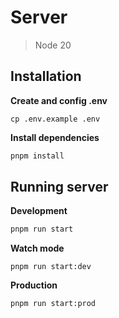 # Server
> Node 20
## Installation
**Create and config .env**
```shell
cp .env.example .env
```
**Install dependencies**
```bash
pnpm install
```
## Running server
**Development**
```bash
pnpm run start
```
**Watch mode**
```shell
pnpm run start:dev
```
**Production**
```shell
pnpm run start:prod
```